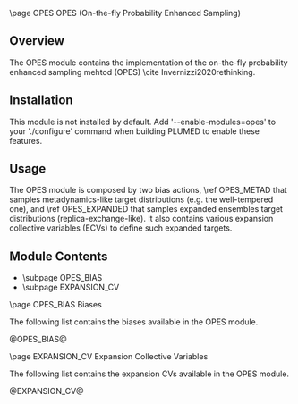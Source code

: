 \page OPES OPES (On-the-fly Probability Enhanced Sampling)

<!-- 
description: On-the-fly Probability Enhanced Sampling (OPES)
authors: Michele Invernizzi
reference: \cite Invernizzi2020rethinking
-->

## Overview

The OPES module contains the implementation of the on-the-fly probability enhanced sampling mehtod (OPES) \cite Invernizzi2020rethinking.

## Installation 
This module is not installed by default. Add '\-\-enable-modules=opes' to your './configure' command when building PLUMED to enable these features.

## Usage
The OPES module is composed by two bias actions, \ref OPES_METAD that samples metadynamics-like target distributions (e.g. the well-tempered one),
and \ref OPES_EXPANDED that samples expanded ensembles target distributions (replica-exchange-like). 
It also contains various expansion collective variables (ECVs) to define such expanded targets.

## Module Contents
- \subpage OPES_BIAS
- \subpage EXPANSION_CV

\page OPES_BIAS Biases

The following list contains the biases available in the OPES module.

@OPES_BIAS@

\page EXPANSION_CV Expansion Collective Variables

The following list contains the expansion CVs available in the OPES module.

@EXPANSION_CV@
